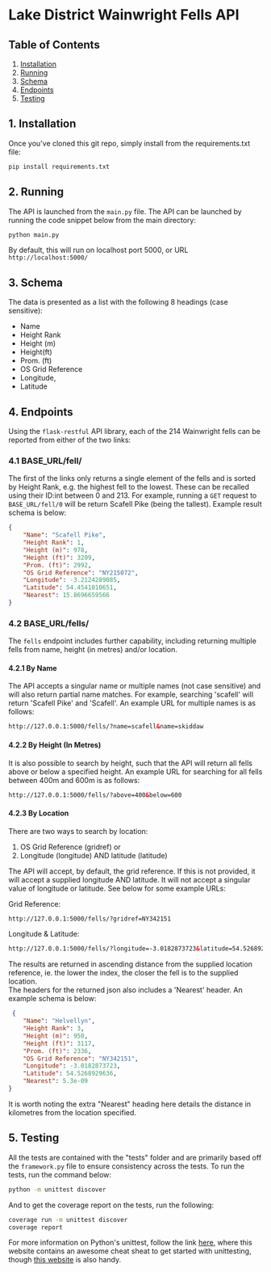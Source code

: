 # Lake District Wainwright Fells API
            

## Table of Contents
1. [Installation](#installation)
2. [Running](#running)
3. [Schema](#schema)
4. [Endpoints](#endpoints)
5. [Testing](#testing)

## 1. Installation
Once you've cloned this git repo, simply install from the requirements.txt file:
```bash
pip install requirements.txt
```

## 2. Running
The API is launched from the ```main.py``` file.  The API can be launched by running the code snippet below from the main directory:
```bash
python main.py
```

By default, this will run on localhost port 5000, or URL ```http://localhost:5000/```

## 3. Schema
The data is presented as a list with the following 8 headings (case sensitive):     
- Name
- Height Rank
- Height (m)
- Height(ft)
- Prom. (ft)
- OS Grid Reference
- Longitude, 
- Latitude


## 4. Endpoints

Using the ```flask-restful``` API library, each of the 214 Wainwright fells can be reported from either of the two links:

### 4.1 BASE_URL/fell/
The first of the links only returns a single element of the fells and is sorted by Height Rank, e.g. the highest fell to the lowest.  These can be recalled using their ID:int between 0 and 213.  For example, running a ```GET``` request to ```BASE_URL/fell/0``` will be return Scafell Pike (being the tallest).  Example result schema is below:
```json
{
    "Name": "Scafell Pike",
    "Height Rank": 1,
    "Height (m)": 978,
    "Height (ft)": 3209,
    "Prom. (ft)": 2992,
    "OS Grid Reference": "NY215072",
    "Longitude": -3.2124289085,
    "Latitude": 54.4541010651,
    "Nearest": 15.8696659566
}
```

### 4.2 BASE_URL/fells/
The ```fells``` endpoint includes further capability, including returning multiple fells from name, height (in metres) and/or location.  

#### 4.2.1 By Name
The API accepts a singular name or multiple names (not case sensitive) and will also return partial name matches.  For example, searching 'scafell' will return 'Scafell Pike' and 'Scafell'.  An example URL for multiple names is as follows:
```html
http://127.0.0.1:5000/fells/?name=scafell&name=skiddaw
```

#### 4.2.2 By Height (In Metres)
It is also possible to search by height, such that the API will return all fells above or below a specified height.  An example URL for searching for all fells between 400m and 600m is as follows:
```html
http://127.0.0.1:5000/fells/?above=400&below=600
```

#### 4.2.3 By Location
There are two ways to search by location:
1. OS Grid Reference (gridref)
or
2. Longitude (longitude) AND latitude (latitude)    

The API will accept, by default, the grid reference.  If this is not provided, it will accept a supplied longitude AND latitude.  It will not accept a singular value of longitude or latitude.  See below for some example URLs:

Grid Reference:
```html
http://127.0.0.1:5000/fells/?gridref=NY342151
````

Longitude & Latitude:
```html
http://127.0.0.1:5000/fells/?longitude=-3.0182873723&latitude=54.5268929636
```

The results are returned in ascending distance from the supplied location reference, ie. the lower the index, the closer the fell is to the supplied location.  
The headers for the returned json also includes a 'Nearest' header.  An example schema is below:
```json
 {
    "Name": "Helvellyn",
    "Height Rank": 3,
    "Height (m)": 950,
    "Height (ft)": 3117,
    "Prom. (ft)": 2336,
    "OS Grid Reference": "NY342151",
    "Longitude": -3.0182873723,
    "Latitude": 54.5268929636,
    "Nearest": 5.3e-09
}
```

It is worth noting the extra "Nearest" heading here details the distance in kilometres from the location specified.

## 5. Testing
All the tests are contained with the "tests" folder and are primarily based off the ```framework.py``` file to ensure consistency across the tests.  To run the tests, run the command below:
```bash
python -m unittest discover
```
And to get the coverage report on the tests, run the following:
```bash
coverage run -m unittest discover
coverage report
```
For more information on Python's unittest, follow the link [here](https://kapeli.com/cheat_sheets/Python_unittest_Assertions.docset/Contents/Resources/Documents/index), where this website contains an awesome cheat sheat to get started with unittesting, though [this website](https://edu.anarcho-copy.org/Programming%20Languages/Python/Python%20CheatSheet/beginners_python_cheat_sheet_pcc_testing.pdf) is also handy.